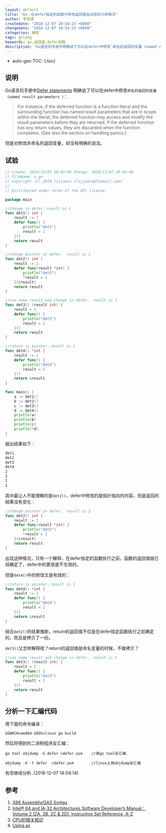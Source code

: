 ```yaml
---
layout: default
title: "Go：在defer指定的函数中修改返回值会出现的几种情况"
author: 李佶澳
createdate: "2018-12-07 10:54:23 +0800"
changedate: "2018-12-07 10:54:23 +0800"
categories: 编程
tags: golang
keywords: go,返回值,defer函数
description: "Go语言的手册中明确说了可以在defer中修改`命名的返回的变量（named result parameters ）"
---
```


* auto-gen TOC:
{:toc}

## 说明

Go语言的手册中[Defer statements](https://golang.org/ref/spec#Defer_statements) 明确说了可以在defer中修改`命名的返回的变量（named result parameters ）`：

>For instance, if the deferred function is a function literal and the surrounding function has named result parameters that are in scope within the literal, the deferred function may access and modify the result parameters before they are returned. If the deferred function has any return values, they are discarded when the function completes. (See also the section on handling panics.)

但是对修改非命名的返回变量，却没有明确的说法。

## 试验

```go
// Create: 2018/12/07 10:03:00 Change: 2018/12/07 10:03:00
// FileName: a.go
// Copyright (C) 2018 lijiaocn <lijiaocn@foxmail.com>
//
// Distributed under terms of the GPL license.

package main

//change in defer，result is 2
func det1() int {
	result := 2
	defer func() {
		println("det1")
		result = 1
	}()
	return result
}

//change pointer in defer， result is 2
func det2() int {
	result := 2
	defer func(result *int) {
		println("det2")
		*result = 1
	}(&result)
	return result
}

//use name result and change in defer， result is 1
func det3() (result int) {
	result = 2
	defer func() {
		println("det3")
		result = 1
	}()
	return result
}

//return is pointer，result is 1
func det4() *int {
	result := 2
	defer func() {
		println("det4")
		result = 1
	}()
	return &result
}

func main() {
	a := det1()
	b := det2()
	c := det3()
	d := det4()
	println(a)
	println(b)
	println(c)
	println(*d)
}
```

输出结果如下：

```bash
det1
det2
det3
det4
2
2
1
1
```

其中最让人不能理解的是`det2()`，defer中修改的是指针指向的内容，但是返回的结果没有变化：

```go
//change pointer in defer， result is 2
func det2() int {
	result := 2
	defer func(result *int) {
		println("det2")
		*result = 1
	}(&result)
	return result
}
```

出现这种情况，只有一个解释，在defer指定的函数执行之前，函数的返回值就已经确定了，defer中的更改是不生效的。

但是`det4()`中的修改又是有效的：

```go
//return is pointer，result is 1
func det4() *int {
	result := 2
	defer func() {
		println("det4")
		result = 1
	}()
	return &result
}
```

结合`det2()`的结果推断，return的返回值不仅是在defer指定函数执行之前确定的，而且是拷贝了一份。

`det3()`又怎样解释呢？return的返回值是命名变量的时候，不做拷贝？

```go
//use name result and change in defer， result is 1
func det3() (result int) {
	result = 2
	defer func() {
		println("det3")
		result = 1
	}()
	return result
}
```

## 分析一下汇编代码

用下面的命令编译：

	GOARCH=amd64 GOOS=linux go build

然后将得到的二进制程序反汇编：

	go tool objdump -S defer >defer.asm    //用go tool反汇编
	
	objdump -d -t defer  >defer.asm        //linux上用objdump反汇编

有空继续分析..(2018-12-07 14:04:14)

## 参考

1. [X86 Assembly/GAS Syntax][1]
2. [Intel® 64 and IA-32 Architectures Software Developer’s Manual：Volume 2 (2A, 2B, 2C & 2D): Instruction Set Reference, A-Z][2]
3. [CPU的相关知识][3]
4. [Using as][4]


[1]: https://en.wikibooks.org/wiki/X86_Assembly/GAS_Syntax "X86 Assembly/GAS Syntax"
[2]: https://www.intel.com/content/dam/www/public/us/en/documents/manuals/64-ia-32-architectures-software-developer-instruction-set-reference-manual-325383.pdf "Intel® 64 and IA-32 Architectures Software Developer’s Manual：Volume 2 (2A, 2B, 2C & 2D): Instruction Set Reference, A-Z"
[3]: https://www.lijiaocn.com/编程/2013/11/12/CPU.html "CPU的相关知识"
[4]: https://sourceware.org/binutils/docs/as/ "Using as"
